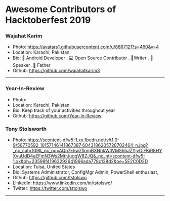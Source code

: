 # Awesome Contributors of Hacktoberfest 2019

### Wajahat Karim
- Photo: https://avatars1.githubusercontent.com/u/8867121?s=460&v=4
- Location: Karachi, Pakistan
- Bio: 📱 Android Developer . 💻 Open Source Contributor . 📝Writer . 🎤 Speaker . 👶 Father 
- Github: https://github.com/wajahatkarim3

-----------

### Year-In-Review
- Photo: 
- Location: Karachi, Pakistan
- Bio: Keep track of your activities throughout year
- Github: https://github.com/Year-In-Review

### Tony Stolsworth
- Photo: https://scontent-dfw5-1.xx.fbcdn.net/v/t1.0-9/56770592_10157146141867387_6043186205728702464_n.jpg?_nc_cat=109&_nc_oc=AQn7khwzfknpBXNhkWIIVMShhJZYjvOiFKiR8HYXvuUdD4aEFmN3Ws2MtrJuggW8ZJQ&_nc_ht=scontent-dfw5-1.xx&oh=23598f41963292641966ada778c138d2&oe=5E2C0D2D
- Location: Tulsa, United States
- Bio: Systems Administrator, ConfigMgr Admin, PowerShell enthusiast, 
- Github: https://github.com/tstolswo
- LinkedIn: https://www.linkedin.com/in/tstolswo/
- Twitter: https://twitter.com/tstolswo
***
